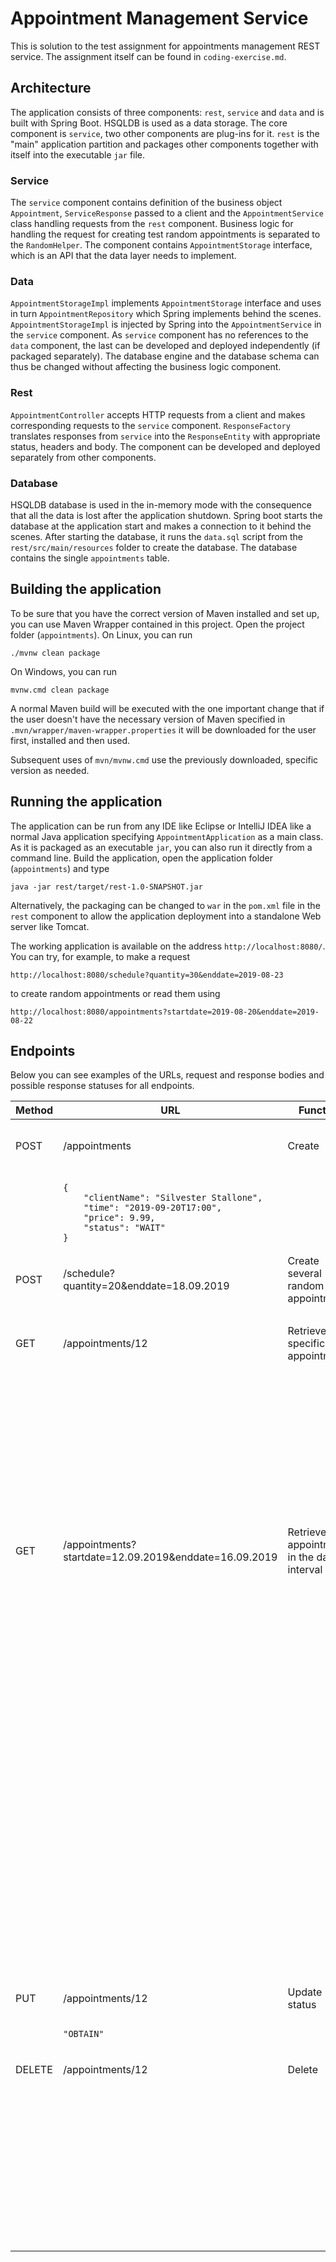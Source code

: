 # Appointment Management Service

This is solution to the test assignment for appointments management REST service. The assignment itself can be found in `coding-exercise.md`.

## Architecture

The application consists of three components: `rest`, `service` and `data` and is built with Spring Boot. HSQLDB is used as a data storage. The core component is `service`, two other components are plug-ins for it. `rest` is the "main" application partition and packages other components together with itself into the executable `jar` file.

### Service

The `service` component contains definition of the business object `Appointment`, `ServiceResponse` passed to a client and the `AppointmentService` class handling requests from the `rest` component. Business logic for handling the request for creating test random appointments is separated to the `RandomHelper`. The component contains `AppointmentStorage` interface, which is an API that the data layer needs to implement.

### Data

`AppointmentStorageImpl` implements `AppointmentStorage` interface and uses in turn `AppointmentRepository` which Spring implements behind the scenes. `AppointmentStorageImpl` is injected by Spring into the `AppointmentService` in the `service` component. As `service` component has no references to the `data` component, the last can be developed and deployed independently (if packaged separately). The database engine and the database schema can thus be changed without affecting the business logic component.

### Rest

`AppointmentController` accepts HTTP requests from a client and makes corresponding requests to the `service` component. `ResponseFactory` translates responses from `service` into the `ResponseEntity` with appropriate status, headers and body. The component can be developed and deployed separately from other components.

### Database

HSQLDB database is used in the in-memory mode with the consequence that all the data is lost after the application shutdown. Spring boot starts the database at the application start and makes a connection to it behind the scenes. After starting the database, it runs the `data.sql` script from the `rest/src/main/resources` folder to create the database. The database contains the single `appointments` table.

## Building the application

To be sure that you have the correct version of Maven installed and set up, you can use Maven Wrapper contained in this project. Open the project folder (`appointments`). On Linux, you can run

```
./mvnw clean package
```

On Windows, you can run

```
mvnw.cmd clean package
```

A normal Maven build will be executed with the one important change that if the user doesn't have the necessary version of Maven specified in `.mvn/wrapper/maven-wrapper.properties` it will be downloaded for the user first, installed and then used.

Subsequent uses of `mvn/mvnw.cmd` use the previously downloaded, specific version as needed.

## Running the application

The application can be run from any IDE like Eclipse or IntelliJ IDEA like a normal Java application specifying `AppointmentApplication` as a main class. As it is packaged as an executable `jar`, you can also run it directly from a command line. Build the application, open the application folder (`appointments`) and type

```
java -jar rest/target/rest-1.0-SNAPSHOT.jar
```

Alternatively, the packaging can be changed to `war` in the `pom.xml` file in the `rest` component to allow the application deployment into a standalone Web server like Tomcat.

The working application is available on the address `http://localhost:8080/`. You can try, for example, to make a request

```
http://localhost:8080/schedule?quantity=30&enddate=2019-08-23
```

to create random appointments or read them using

```
http://localhost:8080/appointments?startdate=2019-08-20&enddate=2019-08-22
```

## Endpoints

Below you can see examples of the URLs, request and response bodies and possible response statuses for all endpoints.

<table>
<thead>
    <tr>
        <th> Method </th>
        <th> URL </th>
        <th> Function </th>
        <th> Response </th>
    </tr>
</thead>
<tbody>
    <tr>
        <td> POST </td>
        <td> /appointments </td>
        <td> Create </td>
        <td> 201 (Created), 'Location' header </td>
    </tr>
    <tr>
        <td> </td>
        <td>
            <pre><code>{
    "clientName": "Silvester Stallone",
    "time": "2019-09-20T17:00",
    "price": 9.99,
    "status": "WAIT"
}</code></pre>
        </td>
        <td></td>
        <td> 14 </td>
    </tr>
    <tr>
        <td> POST </td>
        <td> /schedule?quantity=20&enddate=18.09.2019 </td>
        <td> Create several random appointments </td>
        <td> 201 (Created), 400 (Bad Request) </td>
    </tr>
    <tr>
        <td></td>
        <td></td>
        <td></td>
        <td> 18 </td>
    </tr>
    <tr>
        <td> GET </td>
        <td> /appointments/12 </td>
        <td> Retrieve a specific appointment </td>
        <td> 200 (OK), 404 (Not Found) </td>
    </tr>
    <tr>
        <td></td>
        <td></td>
        <td></td>
        <td>
            <pre><code>{
    "id": 12,
    "clientName": "Kevin Ericson",
    "time": "2019-09-15T15:00:00",
    "price": 110.0,
    "status": "PASS"
}</code></pre>
        </td>
    </tr>
    <tr>
        <td> GET </td>
        <td> /appointments?startdate=12.09.2019&enddate=16.09.2019 </td>
        <td> Retrieve all appointments in the date interval </td>
        <td> 200 (OK), 400 (Bad Request) </td>
    </tr>
    <tr>
        <td></td>
        <td></td>
        <td></td>
        <td>
            <pre><code>[
    {
        "id": 26,
        "clientName": "Silvester Stallone",
        "time": "2019-09-20T17:00:00",
        "price": 9.99,
        "status": "WAIT"
    },
    {
        "id": 1,
        "clientName": "Kevin Ericson",
        "time": "2019-09-09T12:00:00",
        "price": 10.0,
        "status": "PASS"
    }
]</code></pre>
        </td>
    </tr>
    <tr>
        <td> PUT </td>
        <td> /appointments/12 </td>
        <td> Update status </td>
        <td> 200 (OK), 404 (Not Found) </td>
    </tr>
    <tr>
        <td></td>
        <td><pre><code>"OBTAIN"</code></pre></td>
        <td></td>
        <td></td>
        <td></td>
    </tr>
    <tr>
        <td> DELETE </td>
        <td> /appointments/12 </td>
        <td> Delete </td>
        <td> 200 (OK), 404 (Not Found) </td>
    </tr>
    <tr>
        <td></td>
        <td></td>
        <td></td>
        <td>
            <pre><code>{
    "id": 12,
    "clientName": "Danny DeVito",
    "time": "2019-09-16T14:00:00",
    "price": 180.0,
    "status": "PASS"
}</code></pre>
        </td>
    </tr>
</tbody>
</table>
